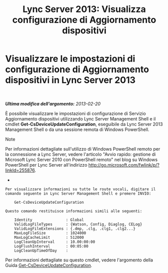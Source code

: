 ﻿---
title: "Lync Server 2013: Visualizza configurazione di Aggiornamento dispositivi"
TOCTitle: Visualizzare le impostazioni di configurazione di Aggiornamento dispositivi
ms:assetid: aa6a70a9-bd77-4606-b797-ea6a3bab9cf2
ms:mtpsurl: https://technet.microsoft.com/it-it/library/JJ994059(v=OCS.15)
ms:contentKeyID: 52062288
ms.date: 08/24/2015
mtps_version: v=OCS.15
ms.translationtype: HT
---

# Visualizzare le impostazioni di configurazione di Aggiornamento dispositivi in Lync Server 2013

 

_**Ultima modifica dell'argomento:** 2013-02-20_

È possibile visualizzare le impostazioni di configurazione di Servizio Aggiornamento dispositivi utilizzando Lync Server Management Shell e il cmdlet **Get-CsDeviceUpdateConfiguration**, eseguibile da Lync Server 2013 Management Shell o da una sessione remota di Windows PowerShell.


> [!NOTE]
> Per informazioni dettagliate sull'utilizzo di Windows PowerShell remoto per la connessione a Lync Server, vedere l'articolo "Avvio rapido: gestione di Microsoft Lync Server 2010 con PowerShell remoto" nel blog su Windows PowerShell per Lync Server all'indirizzo <A href="http://go.microsoft.com/fwlink/p/?linkid=255876">http://go.microsoft.com/fwlink/p/?linkId=255876</A>.





  - 
    
    Per visualizzare informazioni su tutte le route vocali, digitare il comando seguente in Lync Server Management Shell e premere INVIO:
    
        Get-CsDeviceUpdateConfiguration
    
    Questo comando restituisce informazioni simili alle seguenti:
    
        Identity               : Global
        ValidLogFileTypes      : {Watson, Config, Diaglog, CELog}
        ValidLogFileExtensions : {.dmp, .clg, .clg1, .clg2...}
        MaxLogFileSize         : 1024000
        MaxLogCacheLimit       : 512000
        LogCleanUpInterval     : 10.00:00:00
        LogFlushInterval       : 00:05:00
        LogCleanUpTimeOfDay    :

Per informazioni dettagliate su questo cmdlet, vedere l'argomento della Guida [Get-CsDeviceUpdateConfiguration](https://docs.microsoft.com/en-us/powershell/module/skype/Get-CsDeviceUpdateConfiguration).

